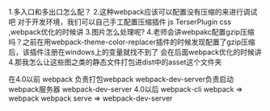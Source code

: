 1.多入口和多出口怎么配？
2.这种webpack应该可以配置没有压缩的来进行调试吧 
对于开发环境，我们可以自己手工配置压缩插件
js TerserPlugin css 
,webpack优化的时候讲
3.图片怎么处理呢?
4.老师会讲webpakc配置gzip压缩吗？之前在用webpack-theme-color-replacer插件的时候发现配置了gzip压缩后，该插件注册在windows上的变量就找不到了 
会在后面webpack优化的时候讲
4.那我怎么让这些图之类的静态文件打包进dist中的asset这个文件夹 



在4.0以前
webpack 负责打包webpack
webpack-dev-server负责启动webpack服务器  webpack-dev-server
4.0以后
webpack-cli
webpack => webpack
webpack serve => webpack-dev-server